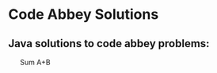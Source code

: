 # Code Abbey Solutions

<h2> Java solutions to code abbey problems: </h2>

<p>
  <ol>
    Sum A+B 
    
    
    
    
   </ol>
  </p>

